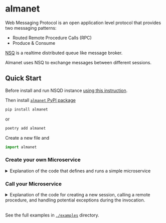 # almanet

Web Messaging Protocol is an open application level protocol that provides two messaging patterns:
- Routed Remote Procedure Calls (RPC)
- Produce & Consume

[NSQ](https://nsq.io/) is a realtime distributed queue like message broker.

Almanet uses NSQ to exchange messages between different sessions.

## Quick Start

Before install and run NSQD instance [using this instruction](https://nsq.io/overview/quick_start.html).

Then install [`almanet` PyPI package](https://pypi.org/project/almanet/)

```sh
pip install almanet
```

or

```sh
poetry add almanet
```

Create a new file and

```python
import almanet
```

### Create your own Microservice

<details>
<summary>Explanation of the code that defines and runs a simple microservice</summary>

#### Define your instance of microservice
```python
example_service = almanet.new_service(
    'localhost:4150',
    prefix="net.example"
)
```

_Arguments_:
- the TCP addresses of the NSQ instances
- prefix for the service's procedures, helping in identifying and organizing them

#### Define your custom exception
```python
class denied(almanet.rpc_error):
    """Custom RPC exception"""
```

This custom exception can be raised within procedures to signal specific error conditions to the caller.

#### Define your remote procedure to call
```python
@example_service.procedure
async def greeting(
    session: almanet.Almanet,
    payload: str,
) -> str:
    """Procedure that returns greeting message"""
    if payload == "guest":
        raise denied()
    return f"Hello, {payload}!"
```

Decorator `@example_service.procedure` registers the `greeting` function as a remote procedure for the `example_service`.

Arguments:
- payload is a data that was passed during invocation.
- session is a joined service, instance of `almanet.Almanet`

It raises the custom denied exception, indicating that this payload is not allowed if `payload` is `"guest"`.
Otherwise, it returns a greeting message.

#### At the end of the file
```python
if __name__ == "__main__":
    example_service.serve()
```

Starts the service, making it ready to handle incoming RPC requests.

#### Finally

Run your module using the python command
</details>

### Call your Microservice

<details>
<summary>Explanation of the code for creating a new session, calling a remote procedure, and handling potential exceptions during the invocation.</summary>

#### Create a new session
```python
session = almanet.new_session('localhost:4150')
```

_Arguments_:
- the TCP addresses of the NSQ instances

#### Calling the Remote Procedure
```python
async with session:
    result = await session.call("net.example.greeting", "Aidar")
    print(result.payload)
```

`async with session` ensures that the session is properly managed and closed after use.
Calls the remote procedure `net.example.greeting` with the payload `"Aidar"`.
Raises `TimeoutError` if procedure not found or request timed out.
`result.payload` contains the result of the procedure execution.

#### Catching remote procedure exceptions
```python
async with session:
    try:
        await session.call("net.example.greeting", "guest")
    except almanet.rpc_error as e:
        print("during call net.example.greeting('guest'):", e)
```

The `try` block attempts to call the `net.example.greeting` procedure with the payload `"guest"`.
If an exception occurs during the call, specifically an `almanet.rpc_error`,
it is caught by the `except` block.

#### Finally

Run your module using the python command
</details>

<br />

See the full examples in [`./examples`](/examples) directory.

